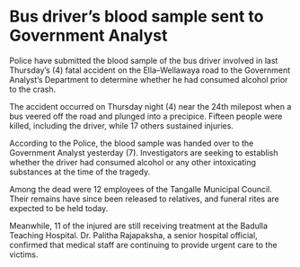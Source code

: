 # Bus driver’s blood sample sent to Government Analyst

Police have submitted the blood sample of the bus driver involved in last Thursday’s (4) fatal accident on the Ella–Wellawaya road to the Government Analyst’s Department to determine whether he had consumed alcohol prior to the crash.

The accident occurred on Thursday night (4) near the 24th milepost when a bus veered off the road and plunged into a precipice. Fifteen people were killed, including the driver, while 17 others sustained injuries.

According to the Police, the blood sample was handed over to the Government Analyst yesterday (7). Investigators are seeking to establish whether the driver had consumed alcohol or any other intoxicating substances at the time of the tragedy.

Among the dead were 12 employees of the Tangalle Municipal Council. Their remains have since been released to relatives, and funeral rites are expected to be held today.

Meanwhile, 11 of the injured are still receiving treatment at the Badulla Teaching Hospital. Dr. Palitha Rajapaksha, a senior hospital official, confirmed that medical staff are continuing to provide urgent care to the victims.